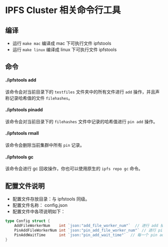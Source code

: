 # IPFS Cluster 相关命令行工具

## 编译
- 运行 `make mac` 编译成 mac 下可执行文件 ipfstools
- 运行 `make linux` 编译成 linux 下可执行文件 ipfstools

## 命令

#### ./ipfstools add

该命令会对当前目录下的 `testfiles` 文件夹中的所有文件进行 `add` 操作，并且声称记录哈希值的文件 `filehashes`。

#### ./ipfstools pinadd 

该命令会对当前目录下的 `filehashes` 文件中记录的哈希值进行 `pin add` 操作。

#### ./ipfstools rmall

该命令会删除当前集群中所有 `pin` 记录。

#### ./ipfstools gc

该命令会进行 gc 回收操作，你也可以使用原生的 `ipfs repo gc` 命令。

## 配置文件说明

- 配置文件存放目录：与 ipfstools 同级。
- 配置文件名称： config.json
- 配置文件中各项说明如下：

``` go
type Config struct {
	AddFileWorkerNum    int `json:"add_file_worker_num"`  // 进行 add 操作的并发 worker 数目，默认为 10
    PinAddFileWorkerNum int `json:"pin_add_file_worker_num"` // 进行 pin add 操作的并发 worker 数目，默认为 10
	PinAddWaitTime      int `json:"pin_add_wait_time"`  // 每一个 pin add 操作的间隔时间，单位为分钟
}
```
